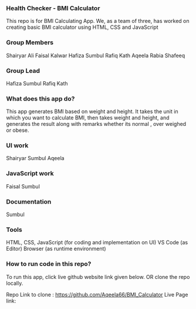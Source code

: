 ### Health Checker - BMI Calculator

This repo is for BMI Calculating App. We, as a team of three, has worked on creating basic BMI calculator using HTML, CSS and JavaScript

### Group Members ###
Shairyar Ali
Faisal Kalwar
Hafiza Sumbul Rafiq Kath
Aqeela
Rabia Shafeeq

### Group Lead ###
Hafiza Sumbul Rafiq Kath

### What does this app do? ###
This app generates BMI  based on weight and height.
It takes the unit in which you want to calculate BMI, then takes weight and height, and generates the result along with remarks whether its normal , over weighed or obese.

### UI work ###
Shairyar 
Sumbul
Aqeela
### JavaScript work ##
Faisal 
Sumbul

### Documentation ###
Sumbul

### Tools ###
HTML, CSS, JavaScript (for coding and implementation on UI)
VS Code (as Editor)
Browser (as runtime environment)

### How to run code in this repo? ###
To run this app, click live github website link given below. OR
clone the repo locally.

Repo Link to clone : https://github.com/Aqeela66/BMI_Calculator
Live Page link:  

